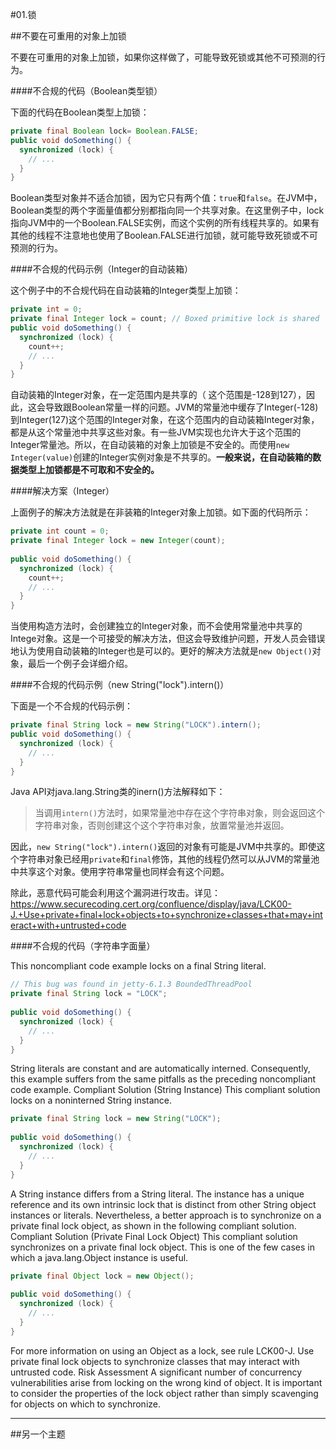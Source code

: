 #01.锁

##不要在可重用的对象上加锁

不要在可重用的对象上加锁，如果你这样做了，可能导致死锁或其他不可预测的行为。

####不合规的代码（Boolean类型锁）

下面的代码在Boolean类型上加锁：

```Java
private final Boolean lock= Boolean.FALSE;
public void doSomething() {
  synchronized (lock) {
    // ...
  }
}
```

Boolean类型对象并不适合加锁，因为它只有两个值：`true`和`false`。在JVM中，Boolean类型的两个字面量值都分别都指向同一个共享对象。在这里例子中，lock指向JVM中的一个Boolean.FALSE实例，而这个实例的所有线程共享的。如果有其他的线程不注意地也使用了Boolean.FALSE进行加锁，就可能导致死锁或不可预测的行为。

####不合规的代码示例（Integer的自动装箱）

这个例子中的不合规代码在自动装箱的Integer类型上加锁：

```Java
private int = 0;
private final Integer lock = count; // Boxed primitive lock is shared
public void doSomething() {
  synchronized (lock) {
    count++;
    // ...
  }
}
```

自动装箱的Integer对象，在一定范围内是共享的（ 这个范围是-128到127），因此，这会导致跟Boolean常量一样的问题。JVM的常量池中缓存了Integer(-128)到Integer(127)这个范围的Integer对象，在这个范围内的自动装箱Integer对象，都是从这个常量池中共享这些对象。有一些JVM实现也允许大于这个范围的Integer常量池。所以，在自动装箱的对象上加锁是不安全的。而使用`new Integer(value)`创建的Integer实例对象是不共享的。**一般来说，在自动装箱的数据类型上加锁都是不可取和不安全的。**

####解决方案（Integer）

上面例子的解决方法就是在非装箱的Integer对象上加锁。如下面的代码所示：

```Java
private int count = 0;
private final Integer lock = new Integer(count);
 
public void doSomething() {
  synchronized (lock) {
    count++;
    // ...
  }
}
```
当使用构造方法时，会创建独立的Integer对象，而不会使用常量池中共享的Intege对象。这是一个可接受的解决方法，但这会导致维护问题，开发人员会错误地认为使用自动装箱的Integer也是可以的。更好的解决方法就是`new Object()`对象，最后一个例子会详细介绍。

####不合规的代码示例（new String("lock").intern()）

下面是一个不合规的代码示例：

```Java
private final String lock = new String("LOCK").intern();
public void doSomething() {
  synchronized (lock) {
    // ...
  }
}
```

Java API对java.lang.String类的inern()方法解释如下：

> 当调用`intern()`方法时，如果常量池中存在这个字符串对象，则会返回这个字符串对象，否则创建这个这个字符串对象，放置常量池并返回。

因此，`new String("lock").intern()`返回的对象有可能是JVM中共享的。即使这个字符串对象已经用`private`和`final`修饰，其他的线程仍然可以从JVM的常量池中共享这个对象。使用字符串常量也同样会有这个问题。

除此，恶意代码可能会利用这个漏洞进行攻击。详见：https://www.securecoding.cert.org/confluence/display/java/LCK00-J.+Use+private+final+lock+objects+to+synchronize+classes+that+may+interact+with+untrusted+code


####不合规的代码（字符串字面量）

This noncompliant code example locks on a final String literal.

```Java
// This bug was found in jetty-6.1.3 BoundedThreadPool
private final String lock = "LOCK";
 
public void doSomething() {
  synchronized (lock) {
    // ...
  }
}
```

String literals are constant and are automatically interned. Consequently, this example suffers from the same pitfalls as the preceding noncompliant code example.
Compliant Solution (String Instance)
This compliant solution locks on a noninterned String instance.

```Java
private final String lock = new String("LOCK");
 
public void doSomething() {
  synchronized (lock) {
    // ...
  }
}
```

A String instance differs from a String literal. The instance has a unique reference and its own intrinsic lock that is distinct from other String object instances or literals. Nevertheless, a better approach is to synchronize on a private final lock object, as shown in the following compliant solution.
Compliant Solution (Private Final Lock Object)
This compliant solution synchronizes on a private final lock object. This is one of the few cases in which a java.lang.Object instance is useful.

```Java
private final Object lock = new Object();
 
public void doSomething() {
  synchronized (lock) {
    // ...
  }
}
```

For more information on using an Object as a lock, see rule LCK00-J. Use private final lock objects to synchronize classes that may interact with untrusted code.
Risk Assessment
A significant number of concurrency vulnerabilities arise from locking on the wrong kind of object. It is important to consider the properties of the lock object rather than simply scavenging for objects on which to synchronize.

----------


##另一个主题

 
